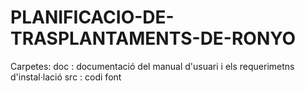 # PLANIFICACIO-DE-TRASPLANTAMENTS-DE-RONYO

Carpetes:
doc : documentació del manual d'usuari i els requerimetns d'instal·lació
src : codi font
